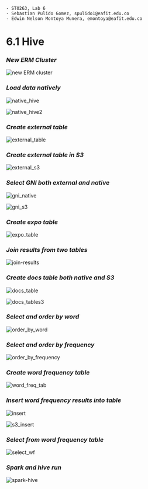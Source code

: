 ```
- ST0263, Lab 6
- Sebastian Pulido Gomez, spulido1@eafit.edu.co
- Edwin Nelson Montoya Munera, emontoya@eafit.edu.co
```


# 6.1 Hive

### _New ERM Cluster_

![new ERM cluster](assets/61/new-cluster.png)

### _Load data natively_

![native_hive](assets/61/copy-data-hive1.png)

![native_hive2](assets/61/copy-data-hive2.png)

### _Create external table_

![external_table](assets/61/create-external-table.png)

### _Create external table in S3_

![external_s3](assets/61/crate-hdi-s3-external-table.png)

### _Select GNI both external and native_

![gni_native](assets/61/gni-select-native.png)


![gni_s3](assets/61/select-gni-s3.png)

### _Create expo table_

![expo_table](assets/61/create-expo-table.png)


### _Join results from two tables_

![join-results](assets/61/join-two-tables.png)

### _Create docs table both native and S3_


![docs_table](assets/61/docs-table.png)

![docs_tables3](assets/61/docs3-table.png)


### _Select and order by word_

![order_by_word](assets/61/select-from-word-freq.png)


### _Select and order by frequency_

![order_by_frequency](assets/61/s3-order-by-freq.png)


### _Create word frequency table_

![word_freq_tab](assets/61/create-word-freq-tab.png)


### _Insert word frequency results into table_

![insert](assets/61/insert-table-results-s3.png)

![s3_insert](assets/61/s3_insertion.png)


### _Select from word frequency table_


![select_wf](assets/61/select-from-word-freq.png)


### _Spark and hive run_

![spark-hive](assets/61/spark-and-hive.png)
